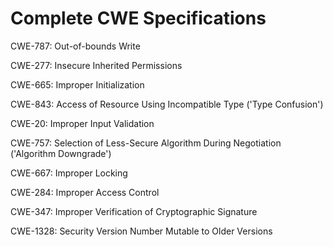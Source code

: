 

# Complete CWE Specifications

CWE-787: Out-of-bounds Write

CWE-277: Insecure Inherited Permissions

CWE-665: Improper Initialization

CWE-843: Access of Resource Using Incompatible Type ('Type Confusion')

CWE-20: Improper Input Validation

CWE-757: Selection of Less-Secure Algorithm During Negotiation ('Algorithm Downgrade')

CWE-667: Improper Locking

CWE-284: Improper Access Control

CWE-347: Improper Verification of Cryptographic Signature

CWE-1328: Security Version Number Mutable to Older Versions